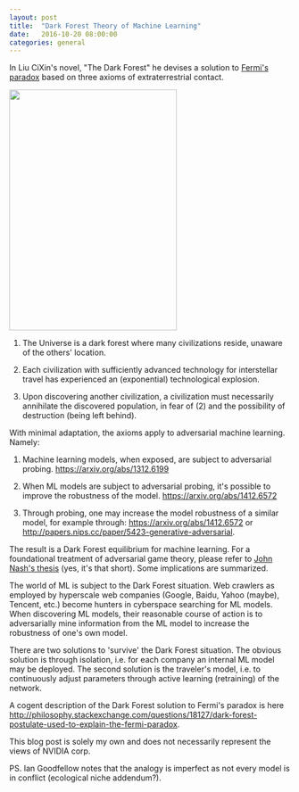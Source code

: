 ```yaml
---
layout: post
title:  "Dark Forest Theory of Machine Learning"
date:   2016-10-20 08:00:00
categories: general
---
```


In Liu CiXin's novel, "The Dark Forest" he devises a solution to [Fermi's paradox][fermi] based on three axioms of extraterrestrial contact.

<img src="http://leotam.github.io/assets/darkForest.jpg" width="300" height="432" align="middle"/>

1. The Universe is a dark forest where many civilizations reside, unaware of the others' location.

2. Each civilization with sufficiently advanced technology for interstellar travel has experienced an (exponential) technological explosion. 

3. Upon discovering another civilization, a civilization must necessarily annihilate the discovered population, in fear of (2) and the possibility of destruction (being left behind).

With minimal adaptation, the axioms apply to adversarial machine learning.  Namely:

1. Machine learning models, when exposed, are subject to adversarial probing. <https://arxiv.org/abs/1312.6199>

2. When ML models are subject to adversarial probing, it's possible to improve the robustness of the model. <https://arxiv.org/abs/1412.6572>

3. Through probing, one may increase the model robustness of a similar model, for example through: <https://arxiv.org/abs/1412.6572> or <http://papers.nips.cc/paper/5423-generative-adversarial>. 

The result is a Dark Forest equilibrium for machine learning.  For a foundational treatment of adversarial game theory, please refer to [John Nash's thesis][nashThesis] (yes, it's that short).  Some implications are summarized.

The world of ML is subject to the Dark Forest situation.  Web crawlers as employed by hyperscale web companies (Google, Baidu, Yahoo (maybe), Tencent, etc.) become hunters in cyberspace searching for ML models.  When discovering ML models, their reasonable course of action is to adversarially mine information from the ML model to increase the robustness of one's own model.

There are two solutions to 'survive' the Dark Forest situation.  The obvious solution is through isolation, i.e. for each company an internal ML model may be deployed.  The second solution is the traveler's model, i.e. to continuously adjust parameters through active learning (retraining) of the network.

A cogent description of the Dark Forest solution to Fermi's paradox is here <http://philosophy.stackexchange.com/questions/18127/dark-forest-postulate-used-to-explain-the-fermi-paradox>.  

This blog post is solely my own and does not necessarily represent the views of NVIDIA corp.

PS. Ian Goodfellow notes that the analogy is imperfect as not every model is in conflict (ecological niche addendum?).

[fermi]: https://en.wikipedia.org/wiki/Fermi_paradox
[nashThesis]: http://www.princeton.edu/mudd/news/faq/topics/Non-Cooperative_Games_Nash.pdf